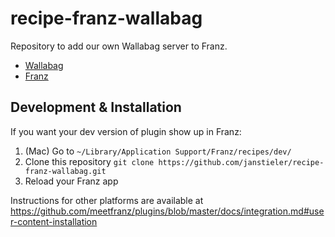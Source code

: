 # recipe-franz-wallabag
Repository to add our own Wallabag server to Franz.

- [Wallabag](https://www.wallabag.org/en)
- [Franz](https://meetfranz.com/de/)

## Development & Installation

If you want your dev version of plugin show up in Franz:

1. (Mac) Go to `~/Library/Application Support/Franz/recipes/dev/`
2. Clone this repository `git clone https://github.com/janstieler/recipe-franz-wallabag.git`
3. Reload your Franz app

Instructions for other platforms are available at https://github.com/meetfranz/plugins/blob/master/docs/integration.md#user-content-installation
